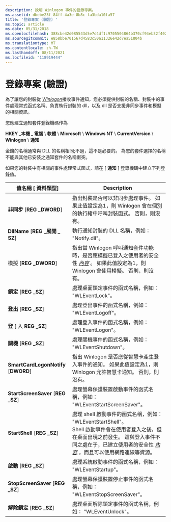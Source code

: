 ```yaml
---
description: 說明 Winlogon 事件的登錄專案。
ms.assetid: dbebe23f-84ff-4a3e-8b8c-fa3bda10fa57
title: '登錄專案 (驗證) '
ms.topic: article
ms.date: 05/31/2018
ms.openlocfilehash: 388cbe42d085543d5e7d4df1c9705504864b370cf94eb32f4025eaba12b89ea8
ms.sourcegitcommit: e858bbe701567d4583c50a11326e42d7ea51804b
ms.translationtype: MT
ms.contentlocale: zh-TW
ms.lasthandoff: 08/11/2021
ms.locfileid: "118919444"
---
```

# <a name="registry-entries-authentication"></a>登錄專案 (驗證) 

為了讓您的封裝從 [*Winlogon*](../secgloss/w-gly.md)接收事件通知，您必須提供封裝的名稱、封裝中的事件處理常式函式名稱、負責執行封裝的 dll，以及 dll 是否支援非同步事件和模擬的相關資訊。

您應建立通知套件登錄機碼作為

**HKEY \_本機 \_ 電腦** \\ **軟體** \\ **Microsoft** \\ **Windows NT** \\ **CurrentVersion** \\ **Winlogon** \\ **通知**

金鑰的名稱通常與 DLL 的名稱相同;不過，這不是必要的。 為您的套件選擇的名稱不能與其他已安裝之通知套件的名稱衝突。

如果您的封裝中有相關的事件處理常式函式，請在 [ **通知** ] 登錄機碼中建立下列登錄值。



| 值名稱 \[ 資料類型\]                         | Description                                                                                                                                                                                                                                                                                                                                                                                                              |
|--------------------------------------------------|--------------------------------------------------------------------------------------------------------------------------------------------------------------------------------------------------------------------------------------------------------------------------------------------------------------------------------------------------------------------------------------------------------------------------|
| **非同步** \[**REG \_DWORD**\]<br/>    | 指出封裝是否可以非同步處理事件。 如果此值設定為1，則 Winlogon 會在個別的執行緒中呼叫封裝函式。 否則，則沒有。<br/>                                                                                                                                                                                                                                 |
| **DllName** \[**REG \_展開 \_ SZ**\]<br/>    | 執行通知封裝的 DLL 名稱，例如： "Notify.dll"。<br/>                                                                                                                                                                                                                                                                                                                          |
| 模擬 \[**REG \_DWORD**\]<br/>     | 指出當 Winlogon 呼叫通知套件功能時，是否應模擬已登入之使用者的安全性 [*內容*](../secgloss/c-gly.md) 。 如果此值設定為1，則 Winlogon 會使用模擬。 否則，則沒有。<br/>                                                                                                                    |
| **鎖定** \[**REG \_SZ**\]<br/>               | 處理桌面鎖定事件的函式名稱，例如： "WLEventLock"。<br/>                                                                                                                                                                                                                                                                                                                           |
| **登出** \[**REG \_SZ**\]<br/>             | 處理登出事件的函式名稱，例如： "WLEventLogoff"。<br/>                                                                                                                                                                                                                                                                                                                               |
| **登** \[ 入 **REG \_SZ**\]<br/>              | 處理登入事件的函式名稱，例如： "WLEventLogon"。<br/>                                                                                                                                                                                                                                                                                                                                 |
| **關機** \[**REG \_SZ**\]<br/>           | 處理關機事件的函式名稱，例如： "WLEventShutdown"。<br/>                                                                                                                                                                                                                                                                                                                           |
| **SmartCardLogonNotify** \[**DWORD**\]<br/> | 指出 Winlogon 是否應從智慧卡產生登入事件的通知。 如果此值設定為1，則 Winlogon 允許智慧卡通知。 否則，則沒有。<br/>                                                                                                                                                                                                                     |
| **StartScreenSaver** \[**REG \_SZ**\]<br/>   | 處理螢幕保護裝置啟動事件的函式名稱，例如： "WLEventStartScreenSaver"。<br/>                                                                                                                                                                                                                                                                                                          |
| **StartShell** \[**REG \_SZ**\]<br/>         | 處理 shell 啟動事件的函式名稱，例如： "WLEventStartShell"。<br/> Shell 啟動事件會在使用者登入之後，但在桌面出現之前發生。 這與登入事件不同之處在于，已建立使用者的安全性 [*內容*](../secgloss/c-gly.md) ，而且可以使用網路連線等資源。<br/> |
| **啟動** \[**REG \_SZ**\]<br/>            | 處理系統啟動事件的函式名稱，例如： "WLEventStartup"。<br/>                                                                                                                                                                                                                                                                                                                       |
| **StopScreenSaver** \[**REG \_SZ**\]<br/>    | 處理螢幕保護裝置停止事件的函式名稱，例如： "WLEventStopScreenSaver"。<br/>                                                                                                                                                                                                                                                                                                            |
| **解除鎖定** \[**REG \_SZ**\]<br/>             | 處理桌面解除鎖定事件的函式名稱，例如： "WLEventUnlock"。<br/>                                                                                                                                                                                                                                                                                                                        |



 

 

 
